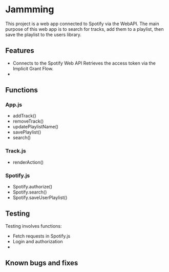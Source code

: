 # Jammming

This project is a web app connected to Spotify via the WebAPI. 
The main purpose of this web app is to search for tracks, add them to a playlist, then save the playlist to the users library.

## Features
- Connects to the Spotify Web API
Retrieves the access token via the Implicit Grant Flow. 
- 

## Functions
### App.js
- addTrack()
- removeTrack()
- updatePlaylistName()
- savePlaylist()
- search()

### Track.js
- renderAction()

### Spotify.js
- Spotify.authorize()
- Spotify.search()
- Spotify.saveUserPlaylist()

## Testing
Testing involves functions:
- Fetch requests in Spotify.js
- Login and authorization
- 

## Known bugs and fixes

